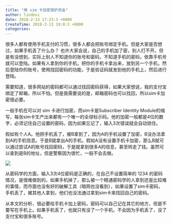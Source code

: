 ```yaml
---
title: "用 sim 卡加密保护资金"
author: lindexi
date: 2018-2-13 17:23:3 +0800
CreateTime: 2018-2-13 19:0:3 +0800
categories: 
---
```


很多人都有使用手机支付的习惯，很多人都会把账号绑定手机。但是大家是否想过，如果手机丢了什么办？
也许大家会说，自己的手机加了密，别人打不开。但是有没想到，实际上别人不知道你的账号和密码，不知道手机的密码，依靠手机号就可以登陆。如果有人拿到你的手机，把你的手机卡拿出来，放到另一个手机，然后登陆你的账号，使用找回密码的功能，于是验证码就发到他的手机上，然后进行登陆。

<!--more-->


<!-- csdn -->

需要知道，很多网站的密码都可以通过找回密码获得，如果大家想说，我的支付宝绑定了邮箱，所以不怕。但是我需要说的是，邮箱密码也可以找回，所以sim卡加密很必要。

一般手机在可以对 sim 卡进行加密，而sim卡是Subscriber Identity Module的缩写，每张sim卡生产出来都有一个唯一的全球标示码。他的加密一般都是4位的数字，必须记住自己设置的密码，因为如果忘记了，输入3次错误就会自动锁住。

假如有个人A。他把手机丢了，被B拿到了，因为A的手机设置了加密，B没办法拿到A的手机信息。于是B就拿出A的手机，假如A没有设置手机卡加密，那么B就可以通过尝试A的账号找回密码，于是就拿到很多A的信息，甚至转走了钱。虽然可以查到是B的地址，但是警察因为很忙，一般不会去做。

![](http://7xqpl8.com1.z0.glb.clouddn.com/34fdad35-5dfe-a75b-2b4b-8c5e313038e2%2F2017729214719.jpg)

从密码学的方面，输入3次4位密码是正确的，在自己不设置简单的 1234 的密码情况，是很难做到的，如果手机掉了，那么被一个精通密码学的人拿到还是比较难的事情，而市面也没有好的破解工具（暗网也没看到），如果设置了sim卡密码，手机丢了，被其他人拿到，他们也没法通过拿到sim卡来找回自己的密码。

从本文的分析，很必要给手机卡加上密码，密码可以自己记在其它的地方，但是不要写在手机上。如果手机丢了，也就只有没了一个手机，不会因为手机丢了，没了支付宝和很多账号。
